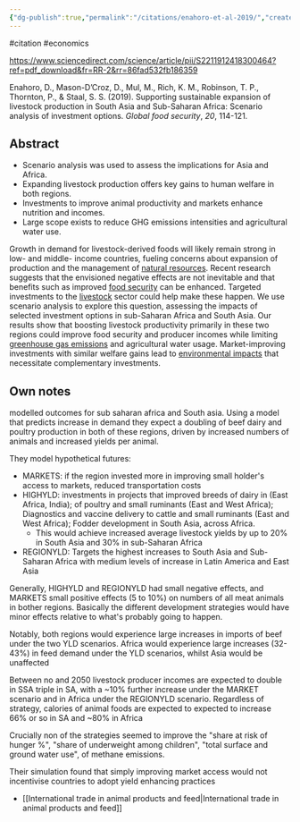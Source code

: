 ```yaml
---
{"dg-publish":true,"permalink":"/citations/enahoro-et-al-2019/","created":"2024-04-06T15:13:27.000+01:00","updated":"2025-09-28T23:40:40.600+01:00"}
---
```


#citation #economics 

https://www.sciencedirect.com/science/article/pii/S2211912418300464?ref=pdf_download&fr=RR-2&rr=86fad532fb186359

Enahoro, D., Mason-D’Croz, D., Mul, M., Rich, K. M., Robinson, T. P., Thornton, P., & Staal, S. S. (2019). Supporting sustainable expansion of livestock production in South Asia and Sub-Saharan Africa: Scenario analysis of investment options. _Global food security_, _20_, 114-121.

## Abstract
- Scenario analysis was used to assess the implications for Asia and Africa.
- Expanding livestock production offers key gains to human welfare in both regions.
- Investments to improve animal productivity and markets enhance nutrition and incomes.
- Large scope exists to reduce GHG emissions intensities and agricultural water use.

Growth in demand for livestock-derived foods will likely remain strong in low- and middle- income countries, fueling concerns about expansion of production and the management of [natural resources](https://www.sciencedirect.com/topics/agricultural-and-biological-sciences/natural-resources "Learn more about natural resources from ScienceDirect's AI-generated Topic Pages"). Recent research suggests that the envisioned negative effects are not inevitable and that benefits such as improved [food security](https://www.sciencedirect.com/topics/social-sciences/food-security "Learn more about food security from ScienceDirect's AI-generated Topic Pages") can be enhanced. Targeted investments to the [livestock](https://www.sciencedirect.com/topics/agricultural-and-biological-sciences/farm-animal "Learn more about livestock from ScienceDirect's AI-generated Topic Pages") sector could help make these happen. We use scenario analysis to explore this question, assessing the impacts of selected investment options in sub-Saharan Africa and South Asia. Our results show that boosting livestock productivity primarily in these two regions could improve food security and producer incomes while limiting [greenhouse gas emissions](https://www.sciencedirect.com/topics/earth-and-planetary-sciences/greenhouse-gas-emission "Learn more about greenhouse gas emissions from ScienceDirect's AI-generated Topic Pages") and agricultural water usage. Market-improving investments with similar welfare gains lead to [environmental impacts](https://www.sciencedirect.com/topics/social-sciences/human-activities-effects "Learn more about environmental impacts from ScienceDirect's AI-generated Topic Pages") that necessitate complementary investments.

## Own notes
modelled outcomes for sub saharan africa and South asia. Using a model that predicts increase in demand they expect a doubling of beef dairy and poultry production in both of these regions, driven by increased numbers of animals and increased yields per animal.

They model hypothetical futures:
- MARKETS: if the region invested more in improving small holder's access to markets, reduced transportation costs
- HIGHYLD: investments in projects that improved breeds of dairy in (East Africa, India); of poultry and small ruminants (East and West Africa); Diagnostics and vaccine delivery to cattle and small ruminants (East and West Africa); Fodder development in South Asia, across Africa. 
	- This would achieve increased average livestock yields by up to 20% in South Asia and 30% in sub-Saharan Africa
- REGIONYLD: Targets the highest increases to South Asia and Sub-Saharan Africa with medium levels of increase in Latin America and East Asia

Generally, HIGHYLD and REGIONYLD had small negative effects, and MARKETS small positive effects (5 to 10%) on numbers of all meat animals in bother regions. Basically the different development strategies would have minor effects relative to what's probably going to happen.

Notably, both regions would experience large increases in imports of beef under the two YLD scenarios. Africa would experience large increases (32-43%) in feed demand under the YLD scenarios, whilst Asia would be unaffected

Between no and 2050 livestock producer incomes are expected to double in SSA triple in SA, with a ~10% further increase under the MARKET scenario and in Africa under the REGIONYLD scenario. Regardless of strategy, calories of animal foods are expected to expected to increase 66% or so in SA and ~80% in Africa

Crucially non of the strategies seemed to improve the "share at risk of hunger %", "share of underweight among children", "total surface and ground water use", of methane emissions. 

Their simulation found that simply improving market access would not incentivise countries to adopt yield enhancing practices

- [[International trade in animal products and feed\|International trade in animal products and feed]]